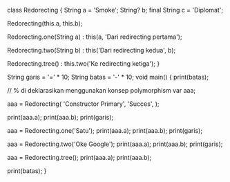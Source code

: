 class Redorecting {
  String a = 'Smoke';
  String? b;
  final String c = 'Diplomat';

  Redorecting(this.a, this.b);

  Redorecting.one(String a) : this(a, 'Dari redirecting pertama');

  Redorecting.two(String b) : this('Dari redirecting kedua', b);

  Redorecting.tree() : this.two('Ke redirecting ketiga');
}

String garis = '=' * 10;
String batas = '-' * 10;
void main() {
  print(batas);

  // %  di deklarasikan menggunakan konsep polymorphism
  var aaa;

  aaa = Redorecting(
    'Constructor Primary',
    'Succes',
  );

  print(aaa.a);
  print(aaa.b);
  print(garis);

  aaa = Redorecting.one('Satu');
  print(aaa.a);
  print(aaa.b);
  print(garis);

  aaa = Redorecting.two('Oke Google');
  print(aaa.a);
  print(aaa.b);
  print(garis);

  aaa = Redorecting.tree();
  print(aaa.a);
  print(aaa.b);

  print(batas);
}
